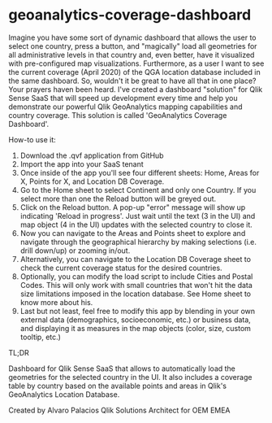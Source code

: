 # geoanalytics-coverage-dashboard
Imagine you have some sort of dynamic dashboard that allows the user to select one country, press a button, and "magically" load all geometries for all administrative levels in that country and, even better, have it visualized with pre-configured map visualizations. Furthermore, as a user I want to see the current coverage (April 2020) of the QGA location database included in the same dashboard. So, wouldn't it be great to have all that in one place? Your prayers haven been heard. I've created a dashboard "solution" for Qlik Sense SaaS that will speed up development every time and help you demonstrate our powerful Qlik GeoAnalytics mapping capabilities and country coverage. This solution is called 'GeoAnalytics Coverage Dashboard'.

How-to use it:
1. Download the .qvf application from GitHub
2. Import the app into your SaaS tenant
3. Once inside of the app you'll see four different sheets: Home, Areas for X, Points for X, and Location DB Coverage.
4. Go to the Home sheet to select Continent and only one Country. If you select more than one the Reload button will be greyed out. 
5. Click on the Reload button. A pop-up "error" message will show up indicating 'Reload in progress'. Just wait until the text (3 in the UI) and map object (4 in the UI) updates with the selected country to close it.
6. Now you can navigate to the Areas and Points sheet to explore and navigate through the geographical hierarchy by making selections (i.e. drill down/up) or zooming in/out.
7. Alternatively, you can navigate to the Location DB Coverage sheet to check the current coverage status for the desired countries.
8. Optionally, you can modify the load script to include Cities and Postal Codes. This will only work with small countries that won't hit the data size limitations imposed in the location database. See Home sheet to know more about his.
9. Last but not least, feel free to modify this app by blending in your own external data (demographics, socioeconomic, etc.) or business data, and displaying it as measures in the map objects (color, size, custom tooltip, etc.)

TL;DR

Dashboard for Qlik Sense SaaS that allows to automatically load the geometries for the selected country in the UI. It also includes a coverage table by country based on the available points and areas in Qlik's GeoAnalytics Location Database.

Created by Alvaro Palacios
Qlik Solutions Architect for OEM EMEA

